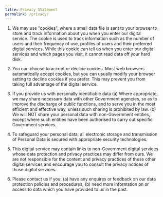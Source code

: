 ```yaml
---
title: Privacy Statement
permalink: /privacy/
---
```

1. We may use "cookies", where a small data file is sent to your browser to store and track information about you when you enter our digital service. The cookie is used to track information such as the number of users and their frequency of use, profiles of users and their preferred digital services. While this cookie can tell us when you enter our digital services and which pages you visit, it cannot read data off your hard disk.

2. You can choose to accept or decline cookies. Most web browsers automatically accept cookies, but you can usually modify your browser setting to decline cookies if you prefer. This may prevent you from taking full advantage of the digital service.

3. If you provide us with personally identifiable data
(a) Where appropriate, we may share necessary data with other Government agencies, so as to improve the discharge of public functions, and to serve you in the most efficient and effective way, unless such sharing is prohibited by law.
(b) We will NOT share your personal data with non-Government entities, except where such entities have been authorised to carry out specific Government services.

4. To safeguard your personal data, all electronic storage and transmission of Personal Data is secured with appropriate security technologies.

5. This digital service may contain links to non-Government digital services whose data protection and privacy practices may differ from ours. We are not responsible for the content and privacy practices of these other digital services and encourage you to consult the privacy notices of those digital services.

6. Please contact us if you:
(a) have any enquires or feedback on our data protection policies and procedures,
(b) need more information on or access to data which you have provided to us in the past.